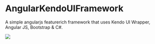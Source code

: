 # AngularKendoUIFramework
A simple angularjs featurerich framework that uses Kendo UI Wrapper, Angular JS, Bootstrap & C#.

<img src="spGrid demo.gif">
